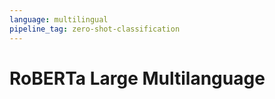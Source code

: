 ```yaml
---
language: multilingual
pipeline_tag: zero-shot-classification
---
```


# RoBERTa Large Multilanguage